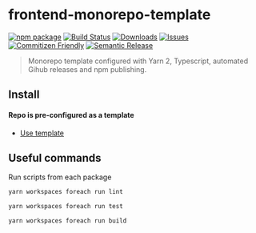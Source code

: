 # frontend-monorepo-template

[![npm package][npm-img]][npm-url]
[![Build Status][build-img]][build-url]
[![Downloads][downloads-img]][downloads-url]
[![Issues][issues-img]][issues-url]
[![Commitizen Friendly][commitizen-img]][commitizen-url]
[![Semantic Release][semantic-release-img]][semantic-release-url]

> Monorepo template configured with Yarn 2, Typescript, automated Gihub releases and npm publishing.

## Install

#### Repo is pre-configured as a template

- [Use template](https://github.com/NazimHAli/frontend-monorepo-template/generate)

## Useful commands

Run scripts from each package

```bash
yarn workspaces foreach run lint
```

```bash
yarn workspaces foreach run test
```

```bash
yarn workspaces foreach run build
```

[build-img]: https://github.com/NazimHAli/frontend-monorepo-template/actions/workflows/release.yml/badge.svg
[build-url]: https://github.com/NazimHAli/frontend-monorepo-template/actions/workflows/release.yml
[commitizen-img]: https://img.shields.io/badge/commitizen-friendly-brightgreen.svg
[commitizen-url]: http://commitizen.github.io/cz-cli/
[downloads-img]: https://img.shields.io/npm/dt/frontend-monorepo-template
[downloads-url]: https://www.npmtrends.com/frontend-monorepo-template
[issues-img]: https://img.shields.io/github/issues/NazimHAli/frontend-monorepo-template
[issues-url]: https://github.com/NazimHAli/frontend-monorepo-template/issues
[npm-img]: https://img.shields.io/npm/v/frontend-monorepo-template
[npm-url]: https://www.npmjs.com/package/frontend-monorepo-template
[semantic-release-img]: https://img.shields.io/badge/%20%20%F0%9F%93%A6%F0%9F%9A%80-semantic--release-e10079.svg
[semantic-release-url]: https://github.com/semantic-release/semantic-release
